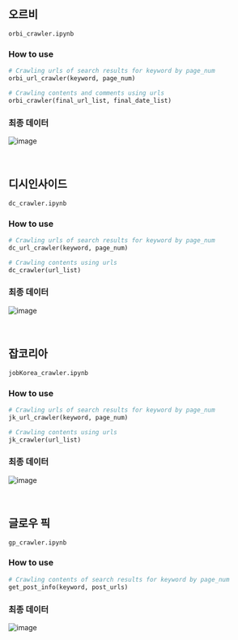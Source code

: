 ## 오르비

`orbi_crawler.ipynb`

### How to use 

```python
# Crawling urls of search results for keyword by page_num
orbi_url_crawler(keyword, page_num)

# Crawling contents and comments using urls
orbi_crawler(final_url_list, final_date_list)
```

### 최종 데이터
![image](https://user-images.githubusercontent.com/60679596/156315551-c4d2e713-361d-4028-9ba2-6ccd68fa0373.png)  

<br/>
  
  
## 디시인사이드 
`dc_crawler.ipynb`

### How to use 

```python
# Crawling urls of search results for keyword by page_num
dc_url_crawler(keyword, page_num)

# Crawling contents using urls
dc_crawler(url_list)
```

### 최종 데이터 
![image](https://user-images.githubusercontent.com/60679596/156315810-aec870ad-4116-4a48-a0e9-d78a260f2b3a.png)  

  
  <br/>
  
  
## 잡코리아 

`jobKorea_crawler.ipynb`

### How to use 

```python
# Crawling urls of search results for keyword by page_num
jk_url_crawler(keyword, page_num)

# Crawling contents using urls
jk_crawler(url_list)
```


### 최종 데이터 
![image](https://user-images.githubusercontent.com/60679596/156315966-948d9a92-cb0a-4cb5-b715-165722d17fea.png)  

  
  <br/>
  
  
## 글로우 픽 

`gp_crawler.ipynb`


### How to use 

```python
# Crawling contents of search results for keyword by page_num
get_post_info(keyword, post_urls)
```

### 최종 데이터 
![image](https://user-images.githubusercontent.com/60679596/156319114-523d0c46-60f6-4384-8df9-de55cbff7c34.png)
